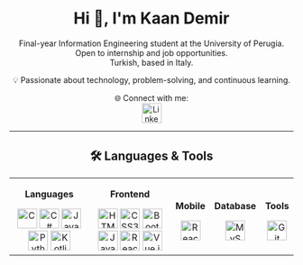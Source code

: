 <h1 align="center">Hi 👋, I'm Kaan Demir</h1>

<p align="center">
  Final-year Information Engineering student at the University of Perugia.<br/>
  Open to internship and job opportunities.<br/>
  Turkish, based in Italy.
</p>

<p align="center">💡 Passionate about technology, problem-solving, and continuous learning.</p>

<p align="center">
  🌐 Connect with me:
  <br>
  <a href="https://www.linkedin.com/in/kaandemirdev" target="_blank">
    <img src="https://img.icons8.com/?size=100&id=13930&format=png&color=000000" height="35" alt="LinkedIn" />
  </a>
</p>
<hr/>

<h2 align="center">🛠️ Languages & Tools</h2>

<table align="center" width="90%">
  <tr>
    <!-- Languages -->
    <td align="center">
      <p><strong>Languages</strong></p>
      <img src="https://img.icons8.com/?size=100&id=40670&format=png&color=000000" height="35" alt="C" />
      <img src="https://img.icons8.com/?size=100&id=55251&format=png&color=000000" height="35" alt="C#" />
      <img src="https://img.icons8.com/?size=100&id=GPfHz0SM85FX&format=png&color=000000" height="35" alt="Java" />
      <img src="https://img.icons8.com/?size=100&id=13441&format=png&color=000000" height="35" alt="Python" />
      <img src="https://img.icons8.com/?size=100&id=ZoxjA0jZDdFZ&format=png&color=000000" height="35" alt="Kotlin" />
    </td>
    <!-- Frontend -->
    <td align="center">
      <p><strong>Frontend</strong></p>
      <img src="https://img.icons8.com/?size=100&id=20909&format=png&color=000000" height="35" alt="HTML5" />
      <img src="https://img.icons8.com/?size=100&id=21278&format=png&color=000000" height="35" alt="CSS3" />
      <img src="https://img.icons8.com/?size=100&id=PndQWK6M1Hjo&format=png&color=000000" height="35" alt="Bootstrap" />
      <img src="https://img.icons8.com/?size=100&id=108784&format=png&color=000000" height="35" alt="JavaScript" />
      <img src="https://img.icons8.com/?size=100&id=123603&format=png&color=000000" height="35" alt="React" />
      <img src="https://img.icons8.com/?size=100&id=rY6agKizO9eb&format=png&color=000000" height="35" alt="Vue.js" />
    </td>
    <!-- Mobile -->
    <td align="center">
      <p><strong>Mobile</strong></p>
      <img src="https://img.icons8.com/?size=100&id=123603&format=png&color=000000" height="35" alt="React Native" />
    </td>
    <!-- Database -->
    <td align="center">
      <p><strong>Database</strong></p>
      <img src="https://img.icons8.com/?size=100&id=UFXRpPFebwa2&format=png&color=000000" height="35" alt="MySQL" />
    </td>
    <!-- Tools -->
    <td align="center">
      <p><strong>Tools</strong></p>
      <img src="https://img.icons8.com/?size=100&id=20906&format=png&color=000000" height="35" alt="Git" />
    </td>
  </tr>
</table>



